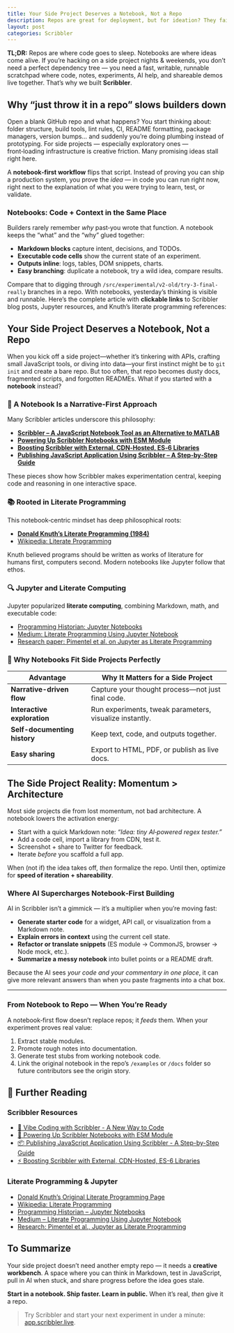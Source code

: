 ```yaml
---
title: Your Side Project Deserves a Notebook, Not a Repo
description: Repos are great for deployment, but for ideation? They fail to tell the story. Notebooks —whether in Scribbler or Jupyter- help you code with context, ensuring your side project grows organically and remains understandable months later.
layout: post
categories: Scribbler
---
```


**TL;DR:** Repos are where code goes to sleep. Notebooks are where ideas come alive. If you’re hacking on a side project nights & weekends, you don’t need a perfect dependency tree — you need a fast, writable, runnable scratchpad where code, notes, experiments, AI help, and shareable demos live together. That’s why we built **Scribbler**.

## Why “just throw it in a repo” slows builders down

Open a blank GitHub repo and what happens? You start thinking about: folder structure, build tools, lint rules, CI, README formatting, package managers, version bumps… and suddenly you’re doing plumbing instead of prototyping. For side projects — especially exploratory ones — front‑loading infrastructure is creative friction. Many promising ideas stall right here.

A **notebook‑first workflow** flips that script. Instead of proving you can ship a production system, you prove the *idea* — in code you can run right now, right next to the explanation of what you were trying to learn, test, or validate.

### Notebooks: Code + Context in the Same Place

Builders rarely remember *why* past‑you wrote that function. A notebook keeps the “what” and the “why” glued together:

* **Markdown blocks** capture intent, decisions, and TODOs.
* **Executable code cells** show the current state of an experiment.
* **Outputs inline**: logs, tables, DOM snippets, charts.
* **Easy branching**: duplicate a notebook, try a wild idea, compare results.

Compare that to digging through `/src/experimental/v2-old/try-3-final-really` branches in a repo. With notebooks, yesterday’s thinking is visible and runnable.
Here’s the complete article with **clickable links** to Scribbler blog posts, Jupyter resources, and Knuth’s literate programming references:


## **Your Side Project Deserves a Notebook, Not a Repo**

When you kick off a side project—whether it’s tinkering with APIs, crafting small JavaScript tools, or diving into data—your first instinct might be to `git init` and create a bare repo. But too often, that repo becomes dusty docs, fragmented scripts, and forgotten READMEs. What if you started with a **notebook** instead?


### 🎯 A Notebook Is a Narrative-First Approach

Many Scribbler articles underscore this philosophy:
* [**Scribbler – A JavaScript Notebook Tool as an Alternative to MATLAB**](/2024/07/08/Scribbler-As-JavaScript-Alternative-to-Matlab.html)
* [**Powering Up Scribbler Notebooks with ESM Module**](/2025/06/15/Power-up-Scribbler-Notebooks-with-ESM-Modules.html)
* [**Boosting Scribbler with External, CDN‑Hosted, ES‑6 Libraries**](/2024/12/26/Scribbler-with-ES-6-Libraries.html)
* [**Publishing JavaScript Application Using Scribbler – A Step‑by‑Step Guide**](/2025/01/06/Publishing-JavaScript-Application-on-Scribbler.html)

These pieces show how Scribbler makes experimentation central, keeping code and reasoning in one interactive space.


### 📚 Rooted in Literate Programming

This notebook‑centric mindset has deep philosophical roots:

* [**Donald Knuth’s Literate Programming (1984)**](https://www-cs-faculty.stanford.edu/~knuth/lp.html)
* [Wikipedia: Literate Programming](https://en.wikipedia.org/wiki/Literate_programming)

Knuth believed programs should be written as works of literature for humans first, computers second. Modern notebooks like Jupyter follow that ethos.


### 🔍 Jupyter and Literate Computing

Jupyter popularized **literate computing**, combining Markdown, math, and executable code:

* [Programming Historian: Jupyter Notebooks](https://programminghistorian.org/en/lessons/jupyter-notebooks)
* [Medium: Literate Programming Using Jupyter Notebook](https://alpha2phi.medium.com/literate-programming-using-jupyter-notebook-4c2520d71597)
* [Research paper: Pimentel et al. on Jupyter as Literate Programming](https://leomurta.github.io/papers/pimentel2019a.pdf)


### 🧠 Why Notebooks Fit Side Projects Perfectly

| Advantage                    | ‍Why It Matters for a Side Project                      |
| ---------------------------- | ------------------------------------------------------- |
| **Narrative-driven flow**    | Capture your thought process—not just final code.       |
| **Interactive exploration**  | Run experiments, tweak parameters, visualize instantly. |
| **Self-documenting history** | Keep text, code, and outputs together.                  |
| **Easy sharing**             | Export to HTML, PDF, or publish as live docs.           |




## The Side Project Reality: Momentum > Architecture

Most side projects die from lost momentum, not bad architecture. A notebook lowers the activation energy:

* Start with a quick Markdown note: *“Idea: tiny AI‑powered regex tester.”*
* Add a code cell, import a library from CDN, test it.
* Screenshot + share to Twitter for feedback.
* Iterate *before* you scaffold a full app.

When (not if) the idea takes off, *then* formalize the repo. Until then, optimize for **speed of iteration + shareability**.


### Where AI Supercharges Notebook‑First Building

AI in Scribbler isn’t a gimmick — it’s a multiplier when you’re moving fast:

* **Generate starter code** for a widget, API call, or visualization from a Markdown note.
* **Explain errors in context** using the current cell state.
* **Refactor or translate snippets** (ES module → CommonJS, browser → Node mock, etc.).
* **Summarize a messy notebook** into bullet points or a README draft.

Because the AI sees *your code and your commentary in one place*, it can give more relevant answers than when you paste fragments into a chat box.

---

### From Notebook to Repo — When You’re Ready

A notebook‑first flow doesn’t replace repos; it *feeds* them. When your experiment proves real value:

1. Extract stable modules.
2. Promote rough notes into documentation.
3. Generate test stubs from working notebook code.
4. Link the original notebook in the repo’s `/examples` or `/docs` folder so future contributors see the origin story.



## 📌 Further Reading

### **Scribbler Resources**

* [🎨 Vibe Coding with Scribbler - A New Way to Code](https://scribbler.live/2025/06/18/Vibe-coding-with-Scribbler.html)  
* [🔗 Powering Up Scribbler Notebooks with ESM Module](https://scribbler.live/2025/06/15/Power-up-Scribbler-Notebooks-with-ESM-Modules.html)  
* [📦 Publishing JavaScript Application Using Scribbler - A Step-by-Step Guide](https://scribbler.live/2025/01/06/Publishing-JavaScript-Application-on-Scribbler.html)  
* [⚡ Boosting Scribbler with External, CDN-Hosted, ES-6 Libraries](https://scribbler.live/2024/12/26/Scribbler-with-ES-6-Libraries.html)  


### **Literate Programming & Jupyter**

* [Donald Knuth’s Original Literate Programming Page](https://www-cs-faculty.stanford.edu/~knuth/lp.html)
* [Wikipedia: Literate Programming](https://en.wikipedia.org/wiki/Literate_programming)
* [Programming Historian – Jupyter Notebooks](https://programminghistorian.org/en/lessons/jupyter-notebooks)
* [Medium – Literate Programming Using Jupyter Notebook](https://alpha2phi.medium.com/literate-programming-using-jupyter-notebook-4c2520d71597)
* [Research: Pimentel et al., Jupyter as Literate Programming](https://leomurta.github.io/papers/pimentel2019a.pdf)


## To Summarize

Your side project doesn’t need another empty repo — it needs a **creative workbench**. A space where you can think in Markdown, test in JavaScript, pull in AI when stuck, and share progress before the idea goes stale.

**Start in a notebook. Ship faster. Learn in public.** When it’s real, *then* give it a repo.

> Try Scribbler and start your next experiment in under a minute: [app.scribbler.live](https://app.scribbler.live).
